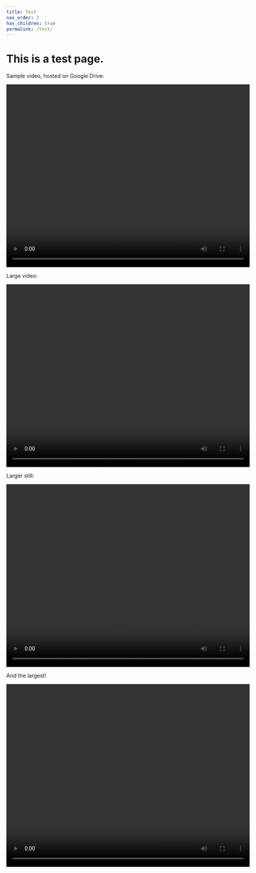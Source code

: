 ```yaml
---
title: Test
nav_order: 2
has_children: true
permalink: /test/
---
```

# This is a test page.

Sample video, hosted on Google Drive:

<video height="480" width="640" controls>
    <source src="https://drive.google.com/uc?export=download&id=17cQvNrltpiD1OrAxYx3GlKW4ufO0fTZb" type='video/mp4'>
</video>

Large video:

<video height="480" width="640" controls>
    <source src="https://drive.google.com/uc?export=download&id=1NHSMDwm-c0RDF9Ffm65wGczTDQOKmOPP" type='video/mp4'>
</video>

Larger still:

<video height="480" width="640" controls>
    <source src="https://drive.google.com/uc?export=download&id=1piukPRs6QQ-ZiD1rt9ioCcDYUnkj7I1D" type='video/mp4'>
</video>

And the largest!

<video height="480" width="640" controls>
    <source src="https://drive.google.com/uc?export=download&id=1tj4A-RFGX6vrlNbJbiVGBl3lptrnsr99" type='video/mp4'>
</video>